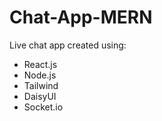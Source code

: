 ﻿# Chat-App-MERN

Live chat app created using:
- React.js
- Node.js
- Tailwind
- DaisyUI
- Socket.io
